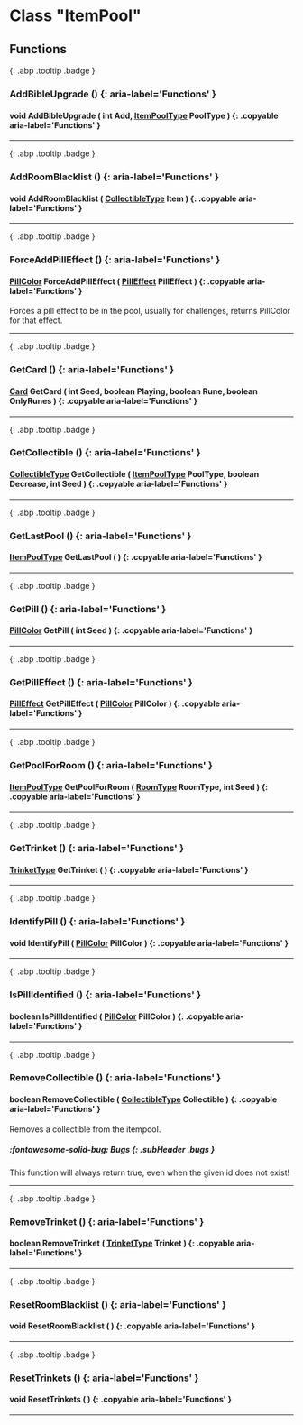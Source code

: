 # Class "ItemPool"
## Functions
[ ](#){: .abp .tooltip .badge }
### AddBibleUpgrade () {: aria-label='Functions' }
#### void AddBibleUpgrade ( int Add, [ItemPoolType](../enums/ItemPoolType) PoolType ) {: .copyable aria-label='Functions' }

___ 
[ ](#){: .abp .tooltip .badge }
### AddRoomBlacklist () {: aria-label='Functions' }
#### void AddRoomBlacklist ( [CollectibleType](../enums/CollectibleType) Item ) {: .copyable aria-label='Functions' }

___ 
[ ](#){: .abp .tooltip .badge }
### ForceAddPillEffect () {: aria-label='Functions' }
#### [PillColor](../enums/PillColor) ForceAddPillEffect ( [PillEffect](../ItemConfig_PillEffect) PillEffect ) {: .copyable aria-label='Functions' }
Forces a pill effect to be in the pool, usually for challenges, returns PillColor for that effect. 
___ 
[ ](#){: .abp .tooltip .badge }
### GetCard () {: aria-label='Functions' }
#### [Card](../ItemConfig_Card) GetCard ( int Seed, boolean Playing, boolean Rune, boolean OnlyRunes ) {: .copyable aria-label='Functions' }

___ 
[ ](#){: .abp .tooltip .badge }
### GetCollectible () {: aria-label='Functions' }
#### [CollectibleType](../enums/CollectibleType) GetCollectible ( [ItemPoolType](../enums/ItemPoolType) PoolType, boolean Decrease, int Seed ) {: .copyable aria-label='Functions' }

___ 
[ ](#){: .abp .tooltip .badge }
### GetLastPool () {: aria-label='Functions' }
#### [ItemPoolType](../enums/ItemPoolType) GetLastPool ( ) {: .copyable aria-label='Functions' }

___ 
[ ](#){: .abp .tooltip .badge }
### GetPill () {: aria-label='Functions' }
#### [PillColor](../enums/PillColor) GetPill ( int Seed ) {: .copyable aria-label='Functions' }

___ 
[ ](#){: .abp .tooltip .badge }
### GetPillEffect () {: aria-label='Functions' }
#### [PillEffect](../ItemConfig_PillEffect) GetPillEffect ( [PillColor](../enums/PillColor) PillColor ) {: .copyable aria-label='Functions' }

___ 
[ ](#){: .abp .tooltip .badge }
### GetPoolForRoom () {: aria-label='Functions' }
#### [ItemPoolType](../enums/ItemPoolType) GetPoolForRoom ( [RoomType](../enums/RoomType) RoomType, int Seed ) {: .copyable aria-label='Functions' }

___ 
[ ](#){: .abp .tooltip .badge }
### GetTrinket () {: aria-label='Functions' }
#### [TrinketType](../enums/TrinketType) GetTrinket ( ) {: .copyable aria-label='Functions' }

___ 
[ ](#){: .abp .tooltip .badge }
### IdentifyPill () {: aria-label='Functions' }
#### void IdentifyPill ( [PillColor](../enums/PillColor) PillColor ) {: .copyable aria-label='Functions' }

___ 
[ ](#){: .abp .tooltip .badge }
### IsPillIdentified () {: aria-label='Functions' }
#### boolean IsPillIdentified ( [PillColor](../enums/PillColor) PillColor ) {: .copyable aria-label='Functions' }

___ 
[ ](#){: .abp .tooltip .badge }
### RemoveCollectible () {: aria-label='Functions' }
#### boolean RemoveCollectible ( [CollectibleType](../enums/CollectibleType) Collectible ) {: .copyable aria-label='Functions' }
Removes a collectible from the itempool.
##### :fontawesome-solid-bug: Bugs {: .subHeader .bugs }
This function will always return true, even when the given id does not exist!
___ 
[ ](#){: .abp .tooltip .badge }
### RemoveTrinket () {: aria-label='Functions' }
#### boolean RemoveTrinket ( [TrinketType](../enums/TrinketType) Trinket ) {: .copyable aria-label='Functions' }

___ 
[ ](#){: .abp .tooltip .badge }
### ResetRoomBlacklist () {: aria-label='Functions' }
#### void ResetRoomBlacklist ( ) {: .copyable aria-label='Functions' }

___ 
[ ](#){: .abp .tooltip .badge }
### ResetTrinkets () {: aria-label='Functions' }
#### void ResetTrinkets ( ) {: .copyable aria-label='Functions' }

___ 
